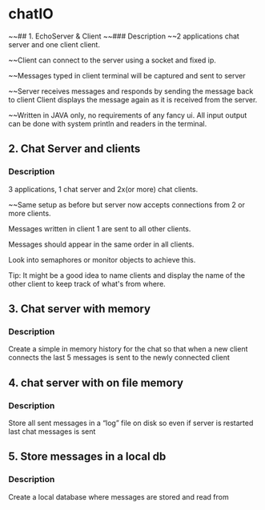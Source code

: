# chatIO
~~## 1. EchoServer & Client
~~### Description
~~2 applications chat server and one client client.

~~Client can connect to the server using a socket and fixed ip.

~~Messages typed in client terminal will be captured and sent to server

~~Server receives messages and responds by sending the message back to client Client displays the message again as it is received from the server.

~~Written in JAVA only, no requirements of any fancy ui. All input output can be done with system println and readers in the terminal.

## 2. Chat Server and clients
### Description
3 applications, 1 chat server and 2x(or more) chat clients.

~~Same setup as before but server now accepts connections from 2 or more clients.

Messages written in client 1 are sent to all other clients.

Messages should appear in the same order in all clients.

Look into semaphores or monitor objects to achieve this.

Tip: It might be a good idea to name clients and display the name of the other client to keep track of what's from where.

## 3. Chat server with memory
### Description
Create a simple in memory history for the chat so that when a new client connects the last 5 messages is sent to the newly connected client
## 4. chat server with on file memory
### Description
Store all sent messages in a “log” file on disk so even if server is restarted last chat messages is sent

## 5. Store messages in a local db
### Description
Create a local database where messages are stored and read from
